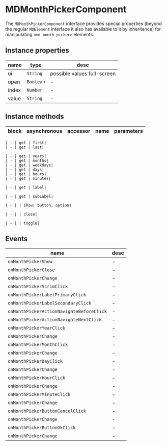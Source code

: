 # MDMonthPickerComponent
The `MDMonthPickerComponent` interface provides special properties (beyond the regular `MDElement` interface it also has available to it by inheritance) for manipulating `<md-month-picker>` elements.

## Instance properties

name|type|desc
---|---|---
ui|`String`|possible values full-screen
open|`Boolean`|-
index|`Number`|-
value|`String`|-

## Instance methods

block| asynchronous | accessor| name| parameters
---| --- | ---| ---| ---

    | - | get | first| 
    | - | get | last| 

    | - | get | years| 
    | - | get | months| 
    | - | get | weekdays| 
    | - | get | days| 
    | - | get | hours| 
    | - | get | minutes| 

    | - | get | label| 

    | - | get | subLabel| 

    | - | | show| button, options

    | - | | close| 

    | - | | toggle| 

## Events

name|desc
---|---
`onMonthPickerShow`|-
`onMonthPickerClose`|-
`onMonthPickerChange`|-
`onMonthPickerScrimClick`|-
`onMonthPickerLabelPrimaryClick`|-
`onMonthPickerLabelSecondaryClick`|-
`onMonthPickerActionNavigateBeforeClick`|-
`onMonthPickerActionNavigateNextClick`|-
`onMonthPickerYearClick`|-
`onMonthPickerChange`|-
`onMonthPickerMonthClick`|-
`onMonthPickerChange`|-
`onMonthPickerDayClick`|-
`onMonthPickerChange`|-
`onMonthPickerHourClick`|-
`onMonthPickerChange`|-
`onMonthPickerMinuteClick`|-
`onMonthPickerChange`|-
`onMonthPickerButtonCancelClick`|-
`onMonthPickerChange`|-
`onMonthPickerButtonOkClick`|-
`onMonthPickerChange`|-
